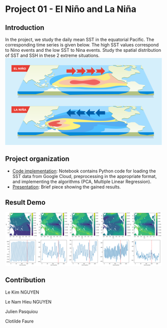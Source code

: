 # Project 01 - El Niño and La Niña

## Introduction
In the project, we study the daily mean SST in the equatorial Pacific. The corresponding time series is given below. The high SST values correspond to Nino events and the low SST to Nina events. Study the spatial distribution of SST and SSH in these 2 extreme situations.
![El Niño and La Niña](./Intro.png "El Niño and La Niña.")

## Project organization
 * [Code implementation](./project01.ipynb): Notebook contains Python code for loading the SST data from Google Cloud, preprocessing in the appropriate format, and implementing the algorithms (PCA, Multiple Linear Regression).
 * [Presentation](./project01.pdf): Brief piece showing the gained results.

## Result Demo
![Result Demo](./Demo.jpg "Time series and maps of pattern by applying 5 components in PCA method.")

## Contribution
Le Kim NGUYEN

Le Nam Hieu NGUYEN

Julien Pasquiou

Clotilde Faure